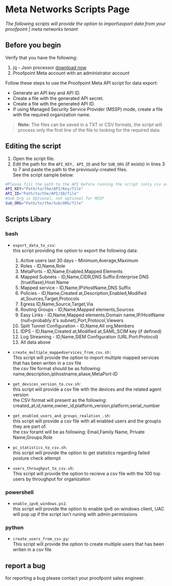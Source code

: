 # Meta Networks Scripts Page

*The following scripts will provide the option to import\export data from your proofpoint | meta networks tenant*

## Before you begin

Verify that you have the following:
1. jq - Json processor [download now]
2. Proofpoint Meta account with an administrator account

Follow these steps to use the Proofpoint Meta API script for data export:
* Generate an API key and API ID.
* Create a file with the generated API secret.
* Create a file with the generated API ID.
* If using Managed Security Service Provider (MSSP) mode, create a file with the required organization name.
> **Note:** The files can be saved in a TXT or CSV formats, the script will process only the first line of the file to looking for the required data.

## Editing the script

1. Open the script file.
2. Edit the path for the ```API_KEY, API_ID``` and for ```SUB_ORG``` (if exists) in lines 3 to 7 and paste the path to the previously-created files.<br/>
See the script sample below:
```bash
#Please fill the path to the API before running the script (only csv or txt file)
API_KEY="Path/to/the/API/Key/file"
API_ID="Path/to/the/API/ID/file"
#Sub_Org is Optional, not optional for MSSP
Sub_ORG="Path/to/the/Sub/ORG/file"
```

## Scripts Libary
### bash
- ```export_data_to_csv```:<br/>
this script providing the option to export the following data:<br/>
  1. Active users last 30 days - Minimum,Average,Maximum<br/>
  2. Roles - ID,Name,Role<br/>
  3. MetaPorts - ID,Name,Enabled,Mapped Elements<br/>
  4. Mapped Subnets - ID,Name,CIDR,DNS Suffix:Enterprise DNS (true\flase),Host Name<br/>
  5. Mapped service - ID,Name,IP\HostName,DNS Suffix<br/>
  6. Policies - ID,Name,Created at,Description,Enabled,Modified at,Sources,Target,Protocols<br/>
  7. Egress ID,Name,Source,Target,Via<br/>
  8. Routing Groups - ID,Name,Mapped elements,Sources<br/>
  9. Easy Links - ID,Name,Mapped elements,Domain name,IP/HostName (null=probably it's subnet),Port,Protocol,Viewers<br/>
  10. Split Tunnel Configuration - ID,Name,All org,Members<br/>
  11. IDPS - ID,Name,Created at,Modified at,SAML,SCIM key (if defined)<br/>
  12. Log Streaming - ID,Name,SIEM Configuration (URL:Port:Protocol)<br/>
  13. All data above<br/>


- ```create_multiple_mappedservices_from_csv.sh:```<br/>
This script will provide the option to import multiple mapped services that has been writen in a csv file<br/>
the csv file format should be as following: name,description,ip\hostname,aliase,MetaPort-ID

- ```get_devices_version_to.csv.sh```:<br/>
this script will provide a csv file with the devices and the related agent version<br/>
the CSV format will present as the following: created_at,id,name,owner_id,platform_version,platform,serial_number<br/>

- ```get_enabled_users_and_groups_realation_.sh```:<br/>
this script will provide a csv file with all enabled users and the group\s they are part of.<br/>
the csv foramt will be as following: Email,Family Name, Private Name,Groups,Role<br/>

- ```pc_statistics_to_csv.sh```:<br/>
this script will provide the option to get statistics regarding failed posture check attempt<br/>

- ```users_throughput_to_csv.sh```:<br/>
This script will provide the option to recieve a csv file with the 100 top users by throughput for organization<br/>

### powershell
- ```enable_ipv6_windows.ps1```:<br/>
this script will provide the option to enable ipv6 on windows client, UAC will pop up if the script isn't runing with admin permissions<br/>

### python
- ```create_users_from_csv.py```:<br/>
This script will provide the option to create multiple users that has been writen in a csv file

## report a bug
for reporting a bug please contact your proofpoint sales engineer.<br/>

[download now]: https://stedolan.github.io/jq/download/

